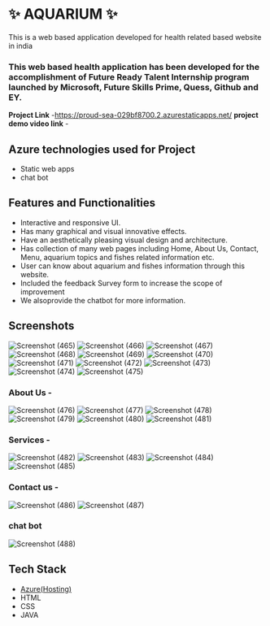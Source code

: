 # ✨  AQUARIUM ✨

This is a web based application developed for health related based website in india

### This web based health application has been developed for the accomplishment of Future Ready Talent Internship program launched by Microsoft, Future Skills Prime, Quess, Github and EY.


**Project Link** -https://proud-sea-029bf8700.2.azurestaticapps.net/
**project demo video link** - 

## Azure technologies used for Project

- Static web apps
- chat bot

## Features and Functionalities 

- Interactive and responsive UI.
- Has many graphical and visual innovative effects.
- Have an aesthetically pleasing visual design and architecture.
- Has collection of many web pages including Home, About Us, Contact, Menu, aquarium topics and fishes related information etc.
- User can know about aquarium and fishes information through this website.
- Included the feedback Survey form to increase the scope of improvement 
- We alsoprovide the chatbot for more information.

## Screenshots
![Screenshot (465)](https://user-images.githubusercontent.com/117892399/205843727-65daba46-5b67-4d09-8cb2-606e138880a9.png)
![Screenshot (466)](https://user-images.githubusercontent.com/117892399/205843881-9f96ec99-9089-49e9-83b4-31494b16c932.png)
![Screenshot (467)](https://user-images.githubusercontent.com/117892399/205843897-64ca6661-67b5-4516-8314-1f728721a6f0.png)
![Screenshot (468)](https://user-images.githubusercontent.com/117892399/205843907-0f8c8701-e6db-4e34-92a4-f70444617e1a.png)
![Screenshot (469)](https://user-images.githubusercontent.com/117892399/205843917-8f71f2ba-fe6a-4523-9d88-bcca2e97ff86.png)
![Screenshot (470)](https://user-images.githubusercontent.com/117892399/205843936-4d40a691-6d9a-4fa7-b768-502f34728846.png)
![Screenshot (471)](https://user-images.githubusercontent.com/117892399/205843944-cc38e6ba-8f2c-487b-9fbd-6512e14c290a.png)
![Screenshot (472)](https://user-images.githubusercontent.com/117892399/205843963-c1731c54-fc3b-4510-ac8a-bc81e5a28005.png)
![Screenshot (473)](https://user-images.githubusercontent.com/117892399/205843978-bac15bc4-d00f-450b-b9a9-bb3f6a24fa71.png)
![Screenshot (474)](https://user-images.githubusercontent.com/117892399/205843984-dfb1d23f-862a-413e-8bf9-423e1867be8e.png)
![Screenshot (475)](https://user-images.githubusercontent.com/117892399/205843986-d4ec531a-4a30-425a-ada1-e72f92c7b8e7.png)


### About Us -

![Screenshot (476)](https://user-images.githubusercontent.com/117892399/205844192-1d58c8f5-0d04-418f-a637-bc3626af6d8a.png)
![Screenshot (477)](https://user-images.githubusercontent.com/117892399/205844216-4f03220c-8f46-4c66-8a6b-727e7f1fcc5d.png)
![Screenshot (478)](https://user-images.githubusercontent.com/117892399/205844221-085ecada-fad3-4ae1-a5ab-925c95720bf2.png)
![Screenshot (479)](https://user-images.githubusercontent.com/117892399/205844229-7c546a4d-d656-40d6-9feb-8f614437fae6.png)
![Screenshot (480)](https://user-images.githubusercontent.com/117892399/205844245-e12abf0b-83f4-442e-8234-9b8fab2e4725.png)
![Screenshot (481)](https://user-images.githubusercontent.com/117892399/205844252-42c8c4fd-715b-4a5e-acb3-e396efa72a7f.png)

### Services -
![Screenshot (482)](https://user-images.githubusercontent.com/117892399/205844582-51945895-9275-43c1-ab72-620b13be4c6c.png)
![Screenshot (483)](https://user-images.githubusercontent.com/117892399/205844596-96989a9d-1c3e-47da-9950-920decc15aca.png)
![Screenshot (484)](https://user-images.githubusercontent.com/117892399/205844603-c9dff6d9-b168-44cc-b6ec-2a1c9cc7da72.png)
![Screenshot (485)](https://user-images.githubusercontent.com/117892399/205844609-242b2ae5-03c8-4d95-91c2-3a6e0b9e9d40.png)

### Contact us -
![Screenshot (486)](https://user-images.githubusercontent.com/117892399/205844749-28cbe9c3-5847-48f7-a209-ef8c57a7b9e4.png)
![Screenshot (487)](https://user-images.githubusercontent.com/117892399/205844774-8a2a0f00-ce9c-43c7-9146-c78bcaf96961.png)

### chat bot

![Screenshot (488)](https://user-images.githubusercontent.com/117892399/205844901-4db1821e-ddb5-4cb4-a69f-0936507c0751.png)



## Tech Stack 

- [Azure(Hosting)](https://azure.microsoft.com/en-in/features/azure-portal/)
- HTML
- CSS
- JAVA

